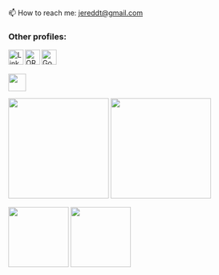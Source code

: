 📫 How to reach me: jereddt@gmail.com

### Other profiles:

[<img align="left" alt="LinkedIn" width="30px" src="https://cdn.jsdelivr.net/npm/simple-icons@v3/icons/linkedin.svg" />](https://www.linkedin.com/in/jered-dominguez-trujillo/)
[<img align="left" alt="ORCID" width="30px" src="https://cdn.jsdelivr.net/npm/simple-icons@v3/icons/orcid.svg" />](https://orcid.org/0000-0001-7021-3077)
[<img align="left" alt="Google Scholar" width="30px" src="https://cdn.jsdelivr.net/npm/simple-icons@v3/icons/googlescholar.svg" />](https://scholar.google.com/citations?user=ZWW7WgwAAAAJ&hl=en&oi=ao)

<br/>
<br/>

<p float="left">
  <a href="#"><img src="https://hits.seeyoufarm.com/api/count/incr/badge.svg?url=https%3A%2F%2Fgithub.com%2FJDTruj20181212%2Fhit-counter " width="35">
  
</p>
<p float="left">
  <a href="#"><img src="https://github-readme-stats.vercel.app/api?username=JDTruj2018&show_icons=true&count_private=true&theme=dark" height="200"></a>
  <a href="#"><img src="https://github-readme-stats.vercel.app/api/top-langs/?username=JDTruj2018" height="200"></a>
</p>

<p float="left">
  <a href="#"><img src="https://github-profile-summary-cards.vercel.app/api/cards/profile-details?username=JDTruj2018&theme=vue" height="120"></a>
  <a href="#"><img src="https://github-readme-streak-stats.herokuapp.com/?user=JDTruj2018" height="120"></a>
</p>

